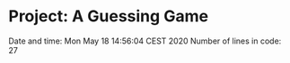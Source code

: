 # Project: A Guessing Game
Date and time: Mon May 18 14:56:04 CEST 2020
Number of lines in code: 27
